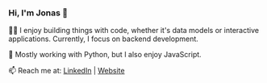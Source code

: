 ### Hi, I'm Jonas 👋

👨‍💻 I enjoy building things with code, whether it's data models or interactive applications. Currently, I focus on backend development.

🐍 Mostly working with Python, but I also enjoy JavaScript.

📫 Reach me at: [LinkedIn](https://www.linkedin.com/in/jgregoriods) | [Website](https://www.jonasgregorio.com)
